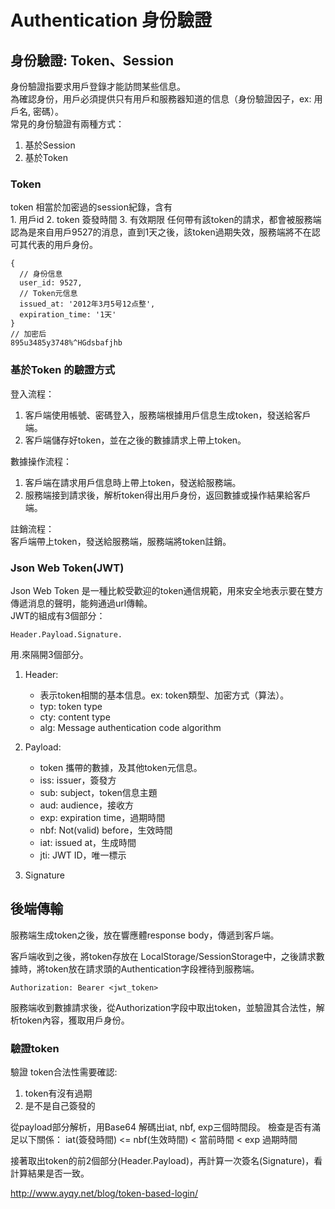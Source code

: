 # Authentication 身份驗證
## 身份驗證: Token、Session
身份驗證指要求用戶登錄才能訪問某些信息。  	  	
為確認身份，用戶必須提供只有用戶和服務器知道的信息（身份驗證因子，ex: 用戶名, 密碼）。  	  	
常見的身份驗證有兩種方式：  	  	
1. 基於Session
2. 基於Token
### Token
token 相當於加密過的session紀錄，含有 	
	1. 用戶id
	2. token 簽發時間
	3. 有效期限
任何帶有該token的請求，都會被服務端認為是來自用戶9527的消息，直到1天之後，該token過期失效，服務端將不在認可其代表的用戶身份。  	
```
{
  // 身份信息
  user_id: 9527,
  // Token元信息
  issued_at: '2012年3月5号12点整',
  expiration_time: '1天'
}
// 加密后
895u3485y3748%^HGdsbafjhb	
```	
### 基於Token 的驗證方式
登入流程：  	
1. 客戶端使用帳號、密碼登入，服務端根據用戶信息生成token，發送給客戶端。
2. 客戶端儲存好token，並在之後的數據請求上帶上token。  	

數據操作流程：  	
1. 客戶端在請求用戶信息時上帶上token，發送給服務端。
2. 服務端接到請求後，解析token得出用戶身份，返回數據或操作結果給客戶端。  	

註銷流程：  	  	  	  	
客戶端帶上token，發送給服務端，服務端將token註銷。  	
### Json Web Token(JWT)
Json Web Token 是一種比較受歡迎的token通信規範，用來安全地表示要在雙方傳遞消息的聲明，能夠通過url傳輸。  	  	
JWT的組成有3個部分：
```
Header.Payload.Signature.
```
用.來隔開3個部分。
1. Header:
	- 表示token相關的基本信息。ex: token類型、加密方式（算法）。
	- typ: token type
	- cty: content type
	- alg: Message authentication code algorithm
2. Payload:
   - token 攜帶的數據，及其他token元信息。
   - iss: issuer，簽發方
   - sub: subject，token信息主題
   - aud: audience，接收方
   - exp: expiration time，過期時間
   - nbf: Not(valid) before，生效時間
   - iat: issued at，生成時間
   - jti: JWT ID，唯一標示
	
3. Signature
## 後端傳輸
服務端生成token之後，放在響應體response body，傳遞到客戶端。  	

客戶端收到之後，將token存放在 LocalStorage/SessionStorage中，之後請求數據時，將token放在請求頭的Authentication字段裡待到服務端。  	
```
Authorization: Bearer <jwt_token>
```
服務端收到數據請求後，從Authorization字段中取出token，並驗證其合法性，解析token內容，獲取用戶身份。

### 驗證token

驗證 token合法性需要確認:
1. token有沒有過期
2. 是不是自己簽發的

從payload部分解析，用Base64 解碼出iat, nbf, exp三個時間段。
檢查是否有滿足以下關係：
iat(簽發時間) <= nbf(生效時間) < 當前時間 < exp 過期時間


接著取出token的前2個部分(Header.Payload)，再計算一次簽名(Signature)，看計算結果是否一致。
	
	
http://www.ayqy.net/blog/token-based-login/
